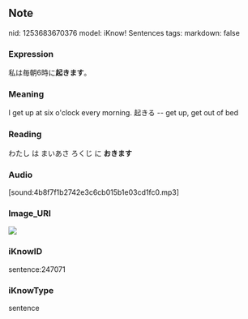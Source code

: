 ## Note
nid: 1253683670376
model: iKnow! Sentences
tags: 
markdown: false

### Expression
私は毎朝6時に<b>起きます</b>。

### Meaning
I get up at six o'clock every morning.
起きる -- get up, get out of bed

### Reading
わたし は まいあさ ろくじ に <b>おきます</b>

### Audio
[sound:4b8f7f1b2742e3c6cb015b1e03cd1fc0.mp3]

### Image_URI
<img src="345cea60dadb7c468e8f17bbe60212a7.jpg">

### iKnowID
sentence:247071

### iKnowType
sentence
